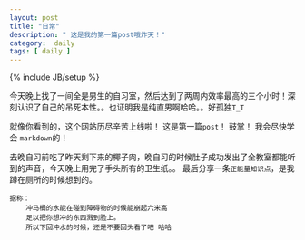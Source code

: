 ```yaml
---
layout: post
title: "日常"
description: " 这是我的第一篇post哦炸天！"
category:  daily
tags: [ daily ]
---
```

{% include JB/setup %}

今天晚上找了一间全是男生的自习室，然后达到了两周内效率最高的三个小时！深刻认识了自己的吊死本性。。也证明我是纯直男啊哈哈。。好孤独`T_T`

就像你看到的，这个网站历尽辛苦上线啦！ 这是第一篇`post`！ 鼓掌！ 我会尽快学会
`markdown`的！

去晚自习前吃了昨天剩下来的椰子肉，晚自习的时候肚子成功发出了全教室都能听到的声音，今天晚上用完了手头所有的卫生纸。。
最后分享一条`正能量知识点`，是我蹲在厕所的时候想到的。

	据称： 
		冲马桶的水能在碰到障碍物的时候能崩起六米高
		足以把你想冲的东西溅到脸上。
		所以下回冲水的时候，还是不要回头看了吧 哈哈

